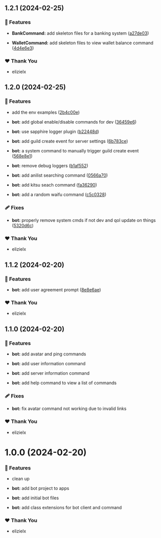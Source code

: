 ## 1.2.1 (2024-02-25)


### 🚀 Features

- **BankCommand:** add skeleton files for a banking system ([a27de03](https://github.com/metanoia-labs/imperia/commit/a27de03))

- **WalletCommand:** add skeleton files to view wallet balance command ([4d4e6e3](https://github.com/metanoia-labs/imperia/commit/4d4e6e3))


### ❤️  Thank You

- elizielx

## 1.2.0 (2024-02-25)


### 🚀 Features

- add the env examples ([2b4c00e](https://github.com/metanoia-labs/imperia/commit/2b4c00e))

- **bot:** add global enable/disable commands for dev ([36459e6](https://github.com/metanoia-labs/imperia/commit/36459e6))

- **bot:** use sapphire logger plugin ([b22448d](https://github.com/metanoia-labs/imperia/commit/b22448d))

- **bot:** add guild create event for server settings ([6b783ce](https://github.com/metanoia-labs/imperia/commit/6b783ce))

- **bot:** a system command to manually trigger guild create event ([568e8e1](https://github.com/metanoia-labs/imperia/commit/568e8e1))

- **bot:** remove debug loggers ([b1af552](https://github.com/metanoia-labs/imperia/commit/b1af552))

- **bot:** add anilist searching command ([0566a70](https://github.com/metanoia-labs/imperia/commit/0566a70))

- **bot:** add kitsu seach command ([fa36290](https://github.com/metanoia-labs/imperia/commit/fa36290))

- **bot:** add a random waifu command ([c5c0328](https://github.com/metanoia-labs/imperia/commit/c5c0328))


### 🩹 Fixes

- **bot:** properly remove system cmds if not dev and qol update on things ([5320d6c](https://github.com/metanoia-labs/imperia/commit/5320d6c))


### ❤️  Thank You

- elizielx

## 1.1.2 (2024-02-20)


### 🚀 Features

- **bot:** add user agreement prompt ([8e8e6ae](https://github.com/metanoia-labs/imperia/commit/8e8e6ae))


### ❤️  Thank You

- elizielx

## 1.1.0 (2024-02-20)


### 🚀 Features

- **bot:** add avatar and ping commands

- **bot:** add user information command

- **bot:** add server information command

- **bot:** add help command to view a list of commands


### 🩹 Fixes

- **bot:** fix avatar command not working due to invalid links


### ❤️  Thank You

- elizielx

# 1.0.0 (2024-02-20)


### 🚀 Features

- clean up

- **bot:** add bot project to apps

- **bot:** add initial bot files

- **bot:** add class extensions for bot client and command


### ❤️  Thank You

- elizielx